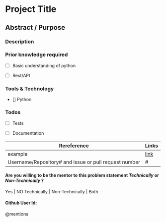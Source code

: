 # Project Title


## Abstract / Purpose 



### Description



### Prior knowledge required
- [ ] Basic understanding of python
- [ ] Rest/API



### Tools & Technology
- [] Python



### Todos
- [ ] Tests
- [ ] Documentation


Rereference | Links
------ | ------
example | [link]()
Username/Repository# and issue or pull request number | # 



#### Are you willing to be the mentor to this problem statement *Technically* or *Non-Technically* ?
Yes | NO 
Technically | Non-Technically | Both



#### Github User Id:
@mentions 










